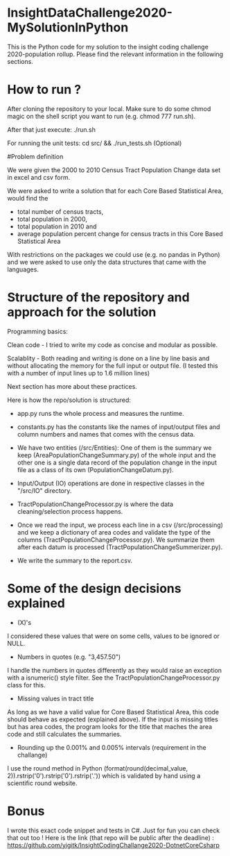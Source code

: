 # InsightDataChallenge2020-MySolutionInPython

This is the Python code for my solution to the insight coding challenge 2020-population rollup. Please find the relevant information in the following sections.

# How to run ? 

After cloning the repository to your local. Make sure to do some chmod magic on the shell script you want to run (e.g. chmod 777 run.sh). 

After that just execute: ./run.sh 

For running the unit tests: cd src/ && ./run_tests.sh (Optional)

#Problem definition

We were given the 2000 to 2010 Census Tract Population Change data set in excel and csv form.

We were asked to write a solution that for each Core Based Statistical Area, would find the 
* total number of census tracts, 
* total population in 2000, 
* total population in 2010 and 
* average population percent change for census tracts in this Core Based Statistical Area

With restrictions on the packages we could use (e.g. no pandas in Python) and we were asked to use only the data structures that came with the languages. 

# Structure of the repository and approach for the solution

Programming basics:

Clean code - I tried to write my code as concise and modular as possible.

Scalablity - Both reading and writing is done on a line by line basis and without allocating the memory for the full input or output file. (I tested this with a number of input lines up to 1.6 million lines)

Next section has more about these practices.

Here is how the repo/solution is structured:

- app.py runs the whole process and measures the runtime. 

- constants.py has the constants like the names of input/output files and column numbers and names that comes with the census data.

- We have two entities (/src/Entities): One of them is the summary we keep (AreaPopulationChangeSummary.py) of the whole input and the other one is a single data record of the population change in the input file as a class of its own (PopulationChangeDatum.py).

- Input/Output (IO) operations are done in respective classes in the "/src/IO" directory.

- TractPopulationChangeProcessor.py is where the data cleaning/selection process happens.

- Once we read the input, we process each line in a csv (/src/processing) and we keep a dictionary of area codes and validate the type of the columns (TractPopulationChangeProcessor.py). We summarize them after each datum is processed (TractPopulationChangeSummerizer.py).

- We write the summary to the report.csv.

# Some of the design decisions explained

- (X)'s

I considered these values that were on some cells, values to be ignored or NULL.

- Numbers in quotes (e.g. "3,457.50")

I handle the numbers in quotes differently as they would raise an exception with a isnumeric() style filter. See the TractPopulationChangeProcessor.py class for this. 

- Missing values in tract title 

As long as we have a valid value for Core Based Statistical Area, this code should behave as expected (explained above). If the input is missing titles but has area codes, the program looks for the title that maches the area code and still calculates the summaries. 

- Rounding up the 0.001% and 0.005% intervals (requirement in the challange)

I use the round method in Python (format(round(decimal_value, 2)).rstrip('0').rstrip('0').rstrip('.')) which is validated by hand using a scientific round website.

# Bonus 

I wrote this exact code snippet and tests in C#. Just for fun you can check that out too ! Here is the link (that repo will be public after the deadline) :
https://github.com/yigitk/InsightCodingChallange2020-DotnetCoreCsharp

